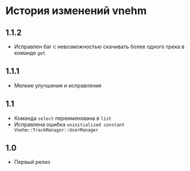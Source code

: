 # История изменений vnehm

## 1.1.2
* Исправлен баг с невозможностью скачивать более одного трека в команде `get`

## 1.1.1
* Мелкие улучшения и исправления

## 1.1
* Команда `select` переименована в `list`
* Исправлена ошибка `uninitialized constant Vnehm::TrackManager::UserManager`

## 1.0
* Первый релиз

